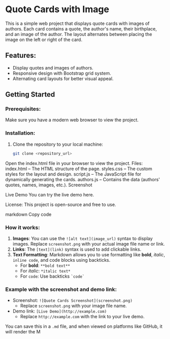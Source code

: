 # Quote Cards with Image

This is a simple web project that displays quote cards with images of authors. Each card contains a quote, the author's name, their birthplace, and an image of the author. The layout alternates between placing the image on the left or right of the card.

## Features:
- Display quotes and images of authors.
- Responsive design with Bootstrap grid system.
- Alternating card layouts for better visual appeal.

## Getting Started

### Prerequisites:
Make sure you have a modern web browser to view the project.

### Installation:
1. Clone the repository to your local machine:
   ```bash
   git clone <repository_url>
Open the index.html file in your browser to view the project.
Files:
index.html – The HTML structure of the page.
styles.css – The custom styles for the layout and design.
script.js – The JavaScript file for dynamically generating the cards.
authors.js – Contains the data (authors' quotes, names, images, etc.).
Screenshot

Live Demo
You can try the live demo here.

License:
This project is open-source and free to use.

markdown
Copy code

### How it works:
1. **Images**: You can use the `![alt text](image_url)` syntax to display images. Replace `screenshot.png` with your actual image file name or link.
2. **Links**: The `[text](link)` syntax is used to add clickable links.
3. **Text Formatting**: Markdown allows you to use formatting like **bold**, *italic*, `inline code`, and code blocks using backticks.
   - For **bold**: `**bold text**`
   - For *italic*: `*italic text*`
   - For `code`: Use backticks `` `code` ``

### Example with the screenshot and demo link:
- Screenshot: `![Quote Cards Screenshot](screenshot.png)`  
  - Replace `screenshot.png` with your image file name.
- Demo link: `[Live Demo](http://example.com)`  
  - Replace `http://example.com` with the link to your live demo.

You can save this in a `.md` file, and when viewed on platforms like GitHub, it will render the M